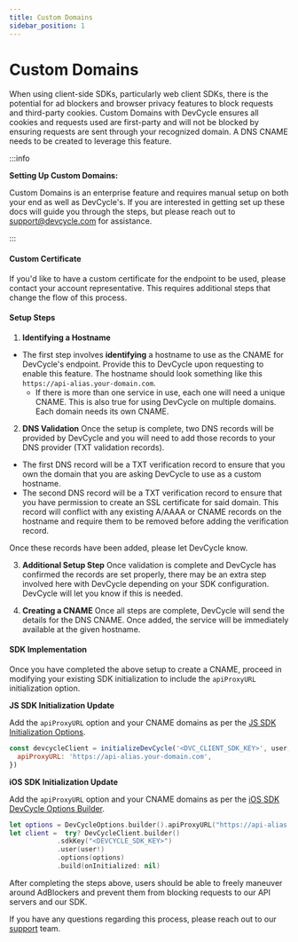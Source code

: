 ```yaml
---
title: Custom Domains
sidebar_position: 1
---
```


# Custom Domains

When using client-side SDKs, particularly web client SDKs, there is the potential for ad blockers
and browser privacy features to block requests and third-party cookies. Custom Domains with DevCycle ensures
all cookies and requests used are first-party and will not be blocked by ensuring requests are sent through your
recognized domain. A DNS CNAME needs to be created to leverage this feature.

:::info

**Setting Up Custom Domains:**

Custom Domains is an enterprise feature and requires manual setup on both your end as well as DevCycle's. If you are interested in getting set up these docs will guide you through the steps, but please reach out to support@devcycle.com for assistance.

:::

#### Custom Certificate

If you'd like to have a custom certificate for the endpoint to be used, please contact your account representative. This requires additional steps that change the flow of this process.

#### Setup Steps

1. **Identifying a Hostname**

- The first step involves **identifying** a hostname to use as the CNAME for DevCycle's endpoint. Provide this to DevCycle upon requesting to enable this feature. The hostname should look something like this `https://api-alias.your-domain.com`.
    - If there is more than one service in use, each one will need a unique CNAME. This is also true for using DevCycle on multiple domains. Each domain needs its own CNAME.

2. **DNS Validation**
   Once the setup is complete, two DNS records will be provided by DevCycle and you will need to add those records to your DNS provider (TXT validation records).

- The first DNS record will be a TXT verification record to ensure that you own the domain that you are asking DevCycle to use as a custom hostname.
- The second DNS record will be a TXT verification record to ensure that you have permission to create an SSL certificate for said domain. This record will conflict with any existing A/AAAA or CNAME records on the hostname and require them to be removed before adding the verification record.

Once these records have been added, please let DevCycle know.

3. **Additional Setup Step**
   Once validation is complete and DevCycle has confirmed the records are set properly, there may be an extra step involved here with DevCycle depending on your SDK configuration. DevCycle will let you know if this is needed.

4. **Creating a CNAME**
   Once all steps are complete, DevCycle will send the details for the DNS CNAME. Once added, the service will be immediately available at the given hostname.

#### SDK Implementation

Once you have completed the above setup to create a CNAME, proceed in modifying your existing SDK initialization to include the `apiProxyURL` initialization option.

**JS SDK Initialization Update**

Add the `apiProxyURL` option and your CNAME domains as per the [JS SDK Initialization Options](https://docs.devcycle.com/sdk/client-side-sdks/javascript/javascript-gettingstarted#initialization-options).

```javascript
const devcycleClient = initializeDevCycle('<DVC_CLIENT_SDK_KEY>', user, {
  apiProxyURL: 'https://api-alias.your-domain.com',
})
```

**iOS SDK Initialization Update**

Add the `apiProxyURL` option and your CNAME domains as per the [iOS SDK DevCycle Options Builder](https://docs.devcycle.com/sdk/client-side-sdks/ios/ios-gettingstarted#devcycleoptions-builder).

```swift
let options = DevCycleOptions.builder().apiProxyURL("https://api-alias.your-domain.com").build()
let client =  try? DevCycleClient.builder()
            .sdkKey("<DEVCYCLE_SDK_KEY>")
            .user(user!)
            .options(options)
            .build(onInitialized: nil)
```

After completing the steps above, users should be able to freely maneuver around AdBlockers and prevent them from blocking requests to our API servers and our SDK.

If you have any questions regarding this process, please reach out to our [support](mailto:support@devcycle.com) team.
